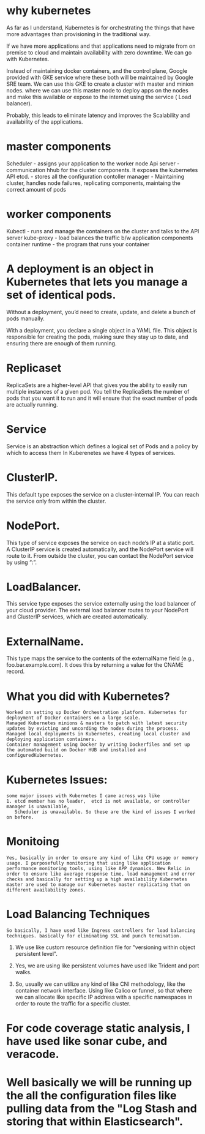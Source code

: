 # why kubernetes
As far as I understand, Kubernetes is for orchestrating the things that have more advantages than provisioning in the traditional way.

If we have more applications and that applications need to migrate from on premise to cloud and maintain availability with zero downtime. We can go with Kubernetes.

Instead of maintaining docker containers, and the control plane, Google provided with GKE service where these both will be maintained by Google SRE team. We can use this GKE to create a cluster with master and minion nodes. where we can use this master node to deploy apps on the nodes and make this available or expose to the internet using the service ( Load balancer).

Probably, this leads to eliminate latency and improves the Scalability and availability of the applications.

# master components

Scheduler - assigns your application to the worker node
Api server - communication hhub for the cluster components. It exposes the kubernetes API
etcd. - stores all the configuration
contoller manager - Maintaining cluster, handles node failures, replicating components, maintaing the correct amount of pods

# worker components
Kubectl  - runs and manage the containers on the cluster and talks to the API server
kube-proxy - load balances the traffic b/w application components
container runtime - the program that runs your container

# A deployment is an object in Kubernetes that lets you manage a set of identical pods.

Without a deployment, you’d need to create, update, and delete a bunch of pods manually.

With a deployment, you declare a single object in a YAML file. This object is responsible for creating the pods, making sure they stay up to date, and ensuring there are enough of them running.


# Replicaset
ReplicaSets are a higher-level API that gives you the ability to easily run multiple instances of a given pod. You tell the ReplicaSets the number of pods that you want it to run and it will ensure that the exact number of pods are actually running.

# Service
Service is an abstraction which defines a logical set of Pods and a policy by which to access them
In Kuberenetes we have 4 types of services.

# ClusterIP. 
This default type exposes the service on a cluster-internal IP. You can reach the service only from within the cluster.

# NodePort. 
This type of service exposes the service on each node’s IP at a static port. A ClusterIP service is created automatically, and the NodePort service will route to it. From outside the cluster, you can contact the NodePort service by using “<NodeIP>:<NodePort>”.

# LoadBalancer. 
This service type exposes the service externally using the load balancer of your cloud provider. The external load balancer routes to your NodePort and ClusterIP services, which are created automatically.

# ExternalName. 
This type maps the service to the contents of the externalName field (e.g., foo.bar.example.com). It does this by returning a value for the CNAME record.




# What you did with Kubernetes?
    Worked on setting up Docker Orchestration platform. Kubernetes for deployment of Docker containers on a large scale.
    Managed Kubernetes minions & masters to patch with latest security updates by evicting and uncording the nodes during the process.
    Managed local deployments in Kubernetes, creating local cluster and deploying application containers.
    Container management using Docker by writing Dockerfiles and set up the automated build on Docker HUB and installed and configuredKubernetes.
        
# Kubernetes Issues:
    some major issues with Kubernetes I came across was like 
    1. etcd member has no leader,  etcd is not available, or controller manager is unavailable, 
       Scheduler is unavailable. So these are the kind of issues I worked on before. 
       
# Monitoing
    Yes, basically in order to ensure any kind of like CPU usage or memory usage. I purposefully monitoring that using like application performance monitoring tools, using like APP dynamics. New Relic in order to ensure like average response time, load management and error checks and basically for setting up a high availability Kubernetes master are used to manage our Kubernetes master replicating that on different availability zones.
        
# Load Balancing Techniques
    So basically, I have used like Ingress controllers for load balancing techniques. basically for eliminating SSL and punch termination.


1. We use like custom resource definition file for "versioning within object persistent level".

2. Yes, we are using like persistent volumes have used like Trident and port walks. 

3. So, usually we can utilize any kind of like CNI methodology, like the container network interface. 
   Using like Calico or funnel,  so that where we can allocate like specific IP address with a specific namespaces in order to route the traffic 
   for a specific cluster.
   
# For code coverage static analysis, I have used like sonar cube, and veracode.

# Well basically we will be running up the all the configuration files like pulling data from the "Log Stash and storing that within Elasticsearch".



